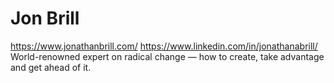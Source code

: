 # Jon Brill

https://www.jonathanbrill.com/
https://www.linkedin.com/in/jonathanabrill/
World-renowned expert on radical change — how to create, take advantage and get ahead of it.

